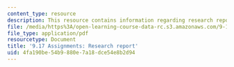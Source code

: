 ```yaml
---
content_type: resource
description: This resource contains information regarding research report.
file: /media/https%3A/open-learning-course-data-rc.s3.amazonaws.com/9-17-systems-neuroscience-lab-spring-2013/4fa190be54b9880e7a18dce54e8b2d94_MIT9_17S13_research_rep.pdf
file_type: application/pdf
resourcetype: Document
title: '9.17 Assignments: Research report'
uid: 4fa190be-54b9-880e-7a18-dce54e8b2d94
---
```


